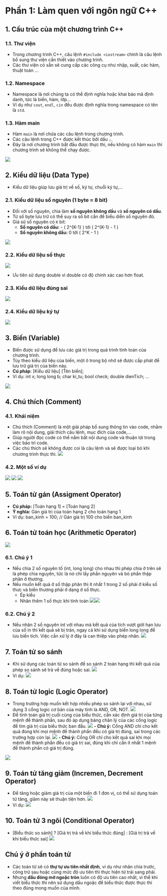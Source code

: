 # Phần 1: Làm quen với ngôn ngữ C++  

## 1. Cấu trúc của một chương trình C++  

### 1.1. Thư viện  
- Trong chương trình C++, câu lệnh `#include <iostream>` chính là câu lệnh bổ sung thư viện cần thiết vào chương trình.  
- Các thư viện có sẵn sẽ cung cấp các công cụ như nhập, xuất, các hàm, thuật toán ...  

### 1.2. Namespace  
- Namespace là nơi chúng ta có thể định nghĩa hoặc khai báo mã định danh, tức là biến, hàm, lớp...  
- Ví dụ như `cout`, `endl`, `cin` đều được định nghĩa trong namespace có tên là `std`.  

### 1.3. Hàm main  
- Hàm `main` là nơi chứa các câu lệnh trong chương trình.  
- Các câu lệnh trong C++ được kết thúc bởi dấu `;`.  
- Đây là nơi chương trình bắt đầu được thực thi, nếu không có hàm `main` thì chương trình sẽ không thể chạy được.  

![](./IMG/2025-02-26-22-08-50.png)

## 2. Kiểu dữ liệu (Data Type)
- Kiểu dữ liệu giúp lưu giá trị về số, ký tự, chuỗi ký tự,...  

### 2.1. Kiểu dữ liệu số nguyên (1 byte = 8 bit)  
- Đối với số nguyên, chia làm **số nguyên không dấu** và **số nguyên có dấu**.  
- Từ số byte lưu trữ có thể suy ra số bit cần để biểu diễn số nguyên đó.  
- Giả sử số nguyên có `K` bit:  
  - **Số nguyên có dấu:** - \( 2^{K-1} \) tới \( 2^{K-1} - 1 \)  
  - **Số nguyên không dấu:** 0 tới \( 2^K - 1 \)  
  
![](./IMG/2025-02-26-22-18-27.png)

### 2.2. Kiểu dữ liệu số thực
![](./IMG/2025-02-26-22-27-54.png)
- Ưu tiên sử dụng double vì double có độ chính xác cao hơn float.

### 2.3. Kiểu dữ liệu đúng sai
![](./IMG/2025-02-26-22-33-02.png)

### 2.4. Kiểu dữ liệu ký tự
![](./IMG/2025-02-26-22-34-27.png)

## 3. Biến (Variable)
- Biến được sử dụng để lưu các giá trị trong quá trình tính toán của chương trình.
- Tùy theo kiểu dữ liệu của biến, một ô trong bộ nhớ sẽ được cấp phát để lưu trữ giá trị của biến này.
- **Cú pháp**: [Kiểu dữ liệu] [Tên biến];
- Ví dụ: int x; long long b; char ki_tu; bool check; double dienTich; ...

![](./IMG/2025-02-26-22-43-05.png)

## 4. Chú thích (Comment)

### 4.1. Khái niệm  
- Chú thích (Comment) là một giải pháp bổ sung thông tin vào code, nhằm làm rõ nội dung, giải thích câu lệnh, mục đích của code,...
- Giúp người đọc code có thể nắm bắt nội dung code và thuận lợi trong việc bảo trì code.
- Các chú thích sẽ không được coi là câu lệnh và sẽ được loại bỏ khi chương trình thực thi.
![](./IMG/2025-02-26-22-47-25.png)

### 4.2. Một số ví dụ
![](./IMG/2025-02-26-22-49-21.png)
![](./IMG/2025-02-26-22-50-01.png)
![](./IMG/2025-02-26-22-50-15.png)

## 5. Toán tử gán (Assigment Operator)
- **Cú pháp:** [Toán hạng 1] = [Toán hạng 2]
- **Ý nghĩa:** Gán giá trị của toán hạng 2 cho toán hạng 1
- Ví dụ: ban_kinh = 100; // Gán giá trị 100 cho biến ban_kinh

## 6. Toán tử toán học (Arithmetic Operator)
![](./IMG/2025-02-26-23-10-55.png)

### 6.1. Chú ý 1
- Nếu chia 2 số nguyên tố (int, long long) cho nhau thì phép chia ở trên sẽ là phép chia nguyên, tức là nó chỉ lấy phần nguyên và bỏ phần thập phân ở thương.
- Nếu muốn kết quả ở số thập phân thì ít nhất 1 trong 2 số phải ở kiểu số thưc và biến thương phải ở dạng ở số thực.
  - Ép kiểu
  - Nhân thêm 1 số thực khi tính toán
  ![](./IMG/2025-02-26-23-15-16.png)![](./IMG/2025-02-26-23-22-22.png)

### 6.2. Chú ý 2
- Nếu nhân 2 số nguyên int với nhau mà kết quả của tích vượt giới hạn lưu của số in thì kết quả sẽ bị tràn, ngay cả khi sử dụng biến long long để lưu biến tích. Việc cần xử lý ở đây là can thiệp vào phép nhân.
![](./IMG/2025-02-26-23-18-07.png)

## 7. Toán tử so sánh
- Khi sử dụng các toán tử so sánh để so sánh 2 toán hạng thì kết quả của phép so sánh sẽ trả về đúng hoặc sai.
![](./IMG/2025-02-26-23-24-57.png)
- Ví dụ:
![](./IMG/2025-02-26-23-26-32.png)

## 8. Toán tử logic (Logic Operator)
- Trong trường hợp muốn kết hợp nhiều phép so sánh lại với nhau, sử dụng 3 cổng logic cơ bản của máy tính là AND, OR, NOT.
![](./IMG/2025-02-26-23-28-17.png)
- Để tính toán giá trị cuối cùng của biểu thức, cần xác định giá trị của từng mệnh đề thành phần, sau đó áp dụng bảng chân lý của các cổng logic để tìm giá trị của biểu thức ban đầu.
![](./IMG/2025-02-26-23-30-26.png)
**- Chú ý:** Cổng AND chỉ cho kết quả đúng khi mọi mệnh đề thành phần đều có giá trị đúng, sai trong các trường hợp còn lại.
![](./IMG/2025-02-26-23-32-37.png)
**- Chú ý:** Cổng OR chỉ cho kết quả sai khi mọi mệnh đề thành phần đều có giá trị sai, đúng khi chỉ cần ít nhất 1 mệnh đề thành phần có giá trị đúng.

![](./IMG/2025-02-26-23-34-08.png)

## 9. Toán tử tăng giảm (Incremen, Decrement Operator)
- Để tăng hoặc giảm giá trị của một biến đi 1 đơn vị, có thể sử dụng toán tử tăng, giảm này sẽ thuận tiện hơn.
![](./IMG/2025-02-26-23-36-00.png)
- Ví dụ:
![](./IMG/2025-02-26-23-36-40.png)

## 10. Toán tử 3 ngôi (Conditional Operator)
- [Biểu thức so sánh] ? [Giá trị trả về khi biểu thức đúng] : [Giá trị trả về khi biểu thức sai]
![](./IMG/2025-02-26-23-38-36.png)

## Chú ý ở phần toán tử
- Các toán tử sẽ có **thự tự ưu tiên nhất định**, ví dụ như nhân chia trước, công trừ sau hoặc cùng mức độ ưu tiên thì thực hiện từ trái sang phải.
- Nhưng **dấu đóng mở ngoặc tròn** luôn có độ ưu tiên cao nhất, vì thể khi viết biểu thức thì nên sử dụng dấu ngoặc để biểu thức được thực thi theo đúng mong muốn của mình.